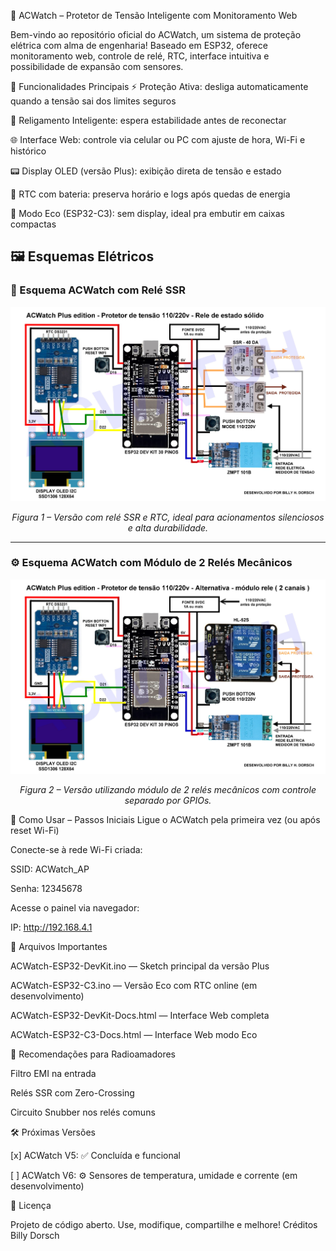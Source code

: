 📝 ACWatch – Protetor de Tensão Inteligente com Monitoramento Web

Bem-vindo ao repositório oficial do ACWatch, um sistema de proteção elétrica com alma de engenharia! Baseado em ESP32, oferece monitoramento web, controle de relé, RTC, interface intuitiva e possibilidade de expansão com sensores.

🔧 Funcionalidades Principais
⚡ Proteção Ativa: desliga automaticamente quando a tensão sai dos limites seguros

🧠 Religamento Inteligente: espera estabilidade antes de reconectar

🌐 Interface Web: controle via celular ou PC com ajuste de hora, Wi-Fi e histórico

📟 Display OLED (versão Plus): exibição direta de tensão e estado

📘 RTC com bateria: preserva horário e logs após quedas de energia

🧪 Modo Eco (ESP32-C3): sem display, ideal pra embutir em caixas compactas

🖼️ Esquemas Elétricos
---

### 🔌 Esquema ACWatch com Relé SSR

<p align="center">
  <img src="ACWatch_Plus_SSR.jpg" alt="Esquema com Relé SSR" width="650"/>
</p>
<p align="center"><em>Figura 1 – Versão com relé SSR e RTC, ideal para acionamentos silenciosos e alta durabilidade.</em></p>

---

### ⚙️ Esquema ACWatch com Módulo de 2 Relés Mecânicos

<p align="center">
  <img src="ACWatch_Plus_2CH_Relay.jpg" alt="Esquema com Relé 2CH" width="650"/>
</p>
<p align="center"><em>Figura 2 – Versão utilizando módulo de 2 relés mecânicos com controle separado por GPIOs.</em></p>

🚀 Como Usar – Passos Iniciais
Ligue o ACWatch pela primeira vez (ou após reset Wi-Fi)

Conecte-se à rede Wi-Fi criada:

SSID: ACWatch_AP

Senha: 12345678

Acesse o painel via navegador:

IP: http://192.168.4.1

📂 Arquivos Importantes

ACWatch-ESP32-DevKit.ino — Sketch principal da versão Plus

ACWatch-ESP32-C3.ino — Versão Eco com RTC online (em desenvolvimento)

ACWatch-ESP32-DevKit-Docs.html — Interface Web completa

ACWatch-ESP32-C3-Docs.html — Interface Web modo Eco

📡 Recomendações para Radioamadores

Filtro EMI na entrada

Relés SSR com Zero-Crossing

Circuito Snubber nos relés comuns

🛠️ Próximas Versões

[x] ACWatch V5: ✅ Concluída e funcional

[ ] ACWatch V6: ⚙️ Sensores de temperatura, umidade e corrente (em desenvolvimento)

📜 Licença

Projeto de código aberto. Use, modifique, compartilhe e melhore! Créditos Billy Dorsch
